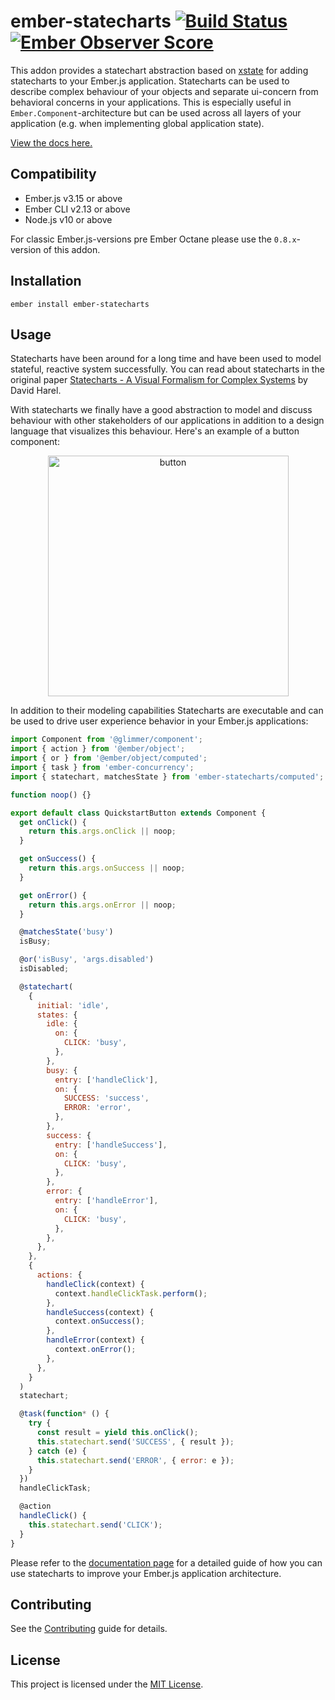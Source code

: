 ember-statecharts [![Build Status](https://travis-ci.org/LevelbossMike/ember-statecharts.svg?branch=master)](https://travis-ci.org/LevelbossMike/ember-statecharts) [![Ember Observer Score](https://emberobserver.com/badges/ember-statecharts.svg)](https://emberobserver.com/addons/ember-statecharts)
==============================================================================

This addon provides a statechart abstraction based on [xstate](https://xstate.js.org/)
for adding statecharts to your Ember.js application. Statecharts can be used to describe
complex behaviour of your objects and separate ui-concern from behavioral concerns
in your applications. This is especially useful in `Ember.Component`-architecture
but can be used across all layers of your application (e.g. when implementing
global application state).

[View the docs here.](https://ember-statecharts.com)


Compatibility
------------------------------------------------------------------------------

* Ember.js v3.15 or above
* Ember CLI v2.13 or above
* Node.js v10 or above

For classic Ember.js-versions pre Ember Octane please use the `0.8.x`-version
of this addon.


Installation
------------------------------------------------------------------------------

```
ember install ember-statecharts
```


Usage
------------------------------------------------------------------------------

Statecharts have been around for a long time and have been used to model
stateful, reactive system successfully. You can read about statecharts in the
original paper [Statecharts - A Visual Formalism for Complex
Systems](http://www.inf.ed.ac.uk/teaching/courses/seoc/2005_2006/resources/statecharts.pdf)
by David Harel.

With statecharts we finally have a good abstraction to model and discuss behaviour with
other stakeholders of our applications in addition to a design language that
visualizes this behaviour. Here's an example of a button component:

<p align="center">
  <img width="385" alt="button" src="https://user-images.githubusercontent.com/242299/78223877-1ea21f80-74b7-11ea-9ce0-fdd255e8e3e3.png">
</p>

In addition to their modeling capabilities Statecharts are executable and can be used to drive user experience behavior in your Ember.js applications:

```js
import Component from '@glimmer/component';
import { action } from '@ember/object';
import { or } from '@ember/object/computed';
import { task } from 'ember-concurrency';
import { statechart, matchesState } from 'ember-statecharts/computed';

function noop() {}

export default class QuickstartButton extends Component {
  get onClick() {
    return this.args.onClick || noop;
  }

  get onSuccess() {
    return this.args.onSuccess || noop;
  }

  get onError() {
    return this.args.onError || noop;
  }

  @matchesState('busy')
  isBusy;

  @or('isBusy', 'args.disabled')
  isDisabled;

  @statechart(
    {
      initial: 'idle',
      states: {
        idle: {
          on: {
            CLICK: 'busy',
          },
        },
        busy: {
          entry: ['handleClick'],
          on: {
            SUCCESS: 'success',
            ERROR: 'error',
          },
        },
        success: {
          entry: ['handleSuccess'],
          on: {
            CLICK: 'busy',
          },
        },
        error: {
          entry: ['handleError'],
          on: {
            CLICK: 'busy',
          },
        },
      },
    },
    {
      actions: {
        handleClick(context) {
          context.handleClickTask.perform();
        },
        handleSuccess(context) {
          context.onSuccess();
        },
        handleError(context) {
          context.onError();
        },
      },
    }
  )
  statechart;

  @task(function* () {
    try {
      const result = yield this.onClick();
      this.statechart.send('SUCCESS', { result });
    } catch (e) {
      this.statechart.send('ERROR', { error: e });
    }
  })
  handleClickTask;

  @action
  handleClick() {
    this.statechart.send('CLICK');
  }
}
```

Please refer to the [documentation page](http://ember-statecharts.com) for a detailed guide of how you can use statecharts to improve your Ember.js application architecture.

Contributing
------------------------------------------------------------------------------

See the [Contributing](CONTRIBUTING.md) guide for details.


License
------------------------------------------------------------------------------

This project is licensed under the [MIT License](LICENSE.md).
